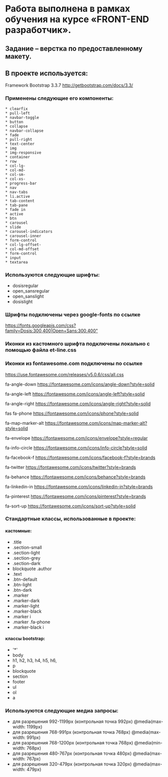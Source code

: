 Работа выполнена в рамках обучения на курсе «FRONT-END разработчик».
================================================================

Задание – верстка по предоставленному макету.
---------------------------------------------------------------------

В проекте используется:
-----------------------------------

Framework Bootstrap 3.3.7 <http://getbootstrap.com/docs/3.3/>

### Применены следующие его компоненты:
	
	* clearfix
	* pull-left
	* navbar-toggle
	* button
	* collapse 
	* navbar-collapse
	* fade
	* pull-right
	* text-center
	* img
	* img-responsive
	* container
	* row
	* col-lg-
	* col-md-
	* col-sm-
	* col-xs-
	* progress-bar
	* nav
	* nav-tabs
	* li.active
	* tab-content
	* tab-pane
	* fade in
	* active
	* btn
	* carousel 
	* slide
	* carousel-indicators
	* carousel-inner
	* form-control
	* col-lg-offset-
	* col-md-offset
	* form-control
	* input
	* textarea

### Используются следующие шрифты:

* dosisregular
* open_sansregular
* open_sanslight
* dosislight

### Шрифты подключены через google-fonts по ссылке

<https://fonts.googleapis.com/css?family=Dosis:300,400|Open+Sans:300,400">


### Иконки из кастомного шрифта подключены локально с помощью файла et-line.css

### Иконки из fontawesome.com подключены по ccылке 

<https://use.fontawesome.com/releases/v5.0.6/css/all.css>

fa-angle-down <https://fontawesome.com/icons/angle-down?style=solid>

fa-angle-left <https://fontawesome.com/icons/angle-left?style=solid>

fa-angle-right <https://fontawesome.com/icons/angle-right?style=solid>

fas fa-phone <https://fontawesome.com/icons/phone?style=solid>

fa-map-marker-alt <https://fontawesome.com/icons/map-marker-alt?style=solid>

fa-envelope <https://fontawesome.com/icons/envelope?style=regular>

fa-info-circle <https://fontawesome.com/icons/info-circle?style=solid>

fa-facebook-f <https://fontawesome.com/icons/facebook-f?style=brands>

fa-twitter <https://fontawesome.com/icons/twitter?style=brands>

fa-behance <https://fontawesome.com/icons/behance?style=brands>

fa-linkedin-in <https://fontawesome.com/icons/linkedin-in?style=brands>

fa-pinterest <https://fontawesome.com/icons/pinterest?style=brands>

fa-sort-up <https://fontawesome.com/icons/sort-up?style=solid>

### Стандартные классы, использованные в проекте:

 #### кастомные:

* .title
* .section-small
* .section-light
* .section-grey
* .section-dark
* blockquote .author
* .text 
* .btn-default
* .btn-light
* .btn-dark
* .marker
* .marker-dark
* .marker-light
* .marker-black
* .marker i
* .marker .fa-phone
* .marker-black i

#### классы bootstrap:

* '*'
* body
* h1, h2, h3, h4, h5, h6,
* p
* blockquote
* section
* footer 
* ul
* ol
* a

### Используются следующие медиа запросы:

* для разрешения 992-1199px (контрольная точка 992px) @media(max-width: 1199px)
* для разрешения 768-991px (контрольная точка 768px) @media(max-width: 991px)
* для разрешения 768-1200px (контрольная точка 768px) @media(min-width: 768px)
* для разрешения 480-767px (контрольная точка 480px) @media(max-width: 767px)
* для разрешения 320-479px (контрольная точка 320px) @media(max-width: 479px)
